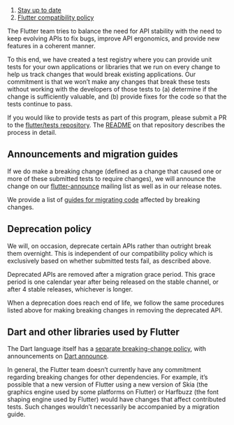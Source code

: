 1.  [Stay up to date](https://docs.flutter.dev/release)
2.  [Flutter compatibility policy](https://docs.flutter.dev/release/compatibility-policy)

The Flutter team tries to balance the need for API stability with the need to keep evolving APIs to fix bugs, improve API ergonomics, and provide new features in a coherent manner.

To this end, we have created a test registry where you can provide unit tests for your own applications or libraries that we run on every change to help us track changes that would break existing applications. Our commitment is that we won’t make any changes that break these tests without working with the developers of those tests to (a) determine if the change is sufficiently valuable, and (b) provide fixes for the code so that the tests continue to pass.

If you would like to provide tests as part of this program, please submit a PR to the [flutter/tests repository](https://github.com/flutter/tests). The [README](https://github.com/flutter/tests#adding-more-tests) on that repository describes the process in detail.

## Announcements and migration guides

If we do make a breaking change (defined as a change that caused one or more of these submitted tests to require changes), we will announce the change on our [flutter-announce](https://groups.google.com/forum/#!forum/flutter-announce) mailing list as well as in our release notes.

We provide a list of [guides for migrating code](https://docs.flutter.dev/release/breaking-changes) affected by breaking changes.

## Deprecation policy

We will, on occasion, deprecate certain APIs rather than outright break them overnight. This is independent of our compatibility policy which is exclusively based on whether submitted tests fail, as described above.

Deprecated APIs are removed after a migration grace period. This grace period is one calendar year after being released on the stable channel, or after 4 stable releases, whichever is longer.

When a deprecation does reach end of life, we follow the same procedures listed above for making breaking changes in removing the deprecated API.

## Dart and other libraries used by Flutter

The Dart language itself has a [separate breaking-change policy](https://github.com/dart-lang/sdk/blob/main/docs/process/breaking-changes.md), with announcements on [Dart announce](https://groups.google.com/a/dartlang.org/g/announce).

In general, the Flutter team doesn’t currently have any commitment regarding breaking changes for other dependencies. For example, it’s possible that a new version of Flutter using a new version of Skia (the graphics engine used by some platforms on Flutter) or Harfbuzz (the font shaping engine used by Flutter) would have changes that affect contributed tests. Such changes wouldn’t necessarily be accompanied by a migration guide.